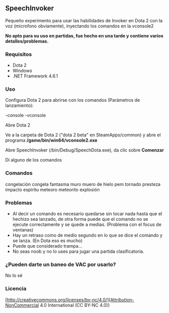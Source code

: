 ## SpeechInvoker

Pequeño experimento para usar las habilidades de Invoker en Dota 2 con la voz (microfono obviamente), inyectando los comandos en la vconsole2

**No apto para su  uso en partidas, fue hecho en una tarde y contiene varios detalles/problemas.**

### Requisitos

- Dota 2
- Windows
- .NET Framework 4.6.1

### Uso

Configura Dota 2 para abrirse con los comandos (Parámetros de lanzamiento):

-console -vconsole

Abre Dota 2

Ve a la carpeta de Dota 2 ("dota 2 beta" en SteamApps/common) y abre el programa **/game/bin/win64/vconsole2.exe**

Abre SpeechInvoker (/bin/Debug/SpeechDota.exe), da clic sobre **Comenzar**

Di alguno de los comandos

### Comandos

congelación
congela
fantasma
muro
muero de hielo
pem
tornado
presteza
impacto
espiritu
meteoro
meteorito
explosión

### Problemas

- Al decir un comando es necesario quedarse sin tocar nada hasta que el hechizo sea lanzado, de otra forma puede que el comando no se ejecute correctamente y se quede a medias. (Problema con el focus de ventanas)
- Hay un retraso como de medio segundo en lo que se dice el comando y se lanza. (En Dota eso es mucho)
- Puede que considerado trampa...
- No seas noob y no lo uses para jugar una partida clasificatoria.

### ¿Pueden darte un baneo de VAC por usarlo?

No lo sé

### Licencia

[http://creativecommons.org/licenses/by-nc/4.0/](Attribution-NonCommercial 4.0 International (CC BY-NC 4.0))